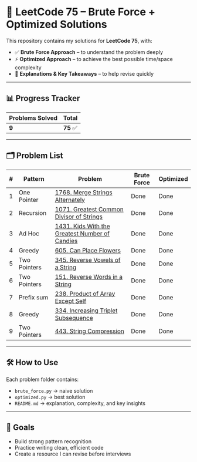 # 🧩 LeetCode 75 – Brute Force + Optimized Solutions

This repository contains my solutions for **LeetCode 75**, with:
- ✅ **Brute Force Approach** – to understand the problem deeply
- ⚡ **Optimized Approach** – to achieve the best possible time/space complexity
- 📝 **Explanations & Key Takeaways** – to help revise quickly

---

## 📊 Progress Tracker
| Problems Solved | Total |
|-----------------|-------|
| **9**           | **75** ✅ |

---

## 🗂 Problem List

| # | Pattern      | Problem                                                                                               | Brute Force | Optimized |
|---|--------------|-------------------------------------------------------------------------------------------------------|-------------|-----------|
| 1 | One Pointer  | [1768. Merge Strings Alternately](one_pointer/1768_merge_strings_alternatively)                       | Done        | Done      |
| 2 | Recursion    | [1071. Greatest Common Divisor of Strings](recursion/1071_greatest_common_divisor_of_strings)         | Done        | Done      |
| 3 | Ad Hoc       | [1431. Kids With the Greatest Number of Candies](adhoc/1431_kids_with_the_greatest_number_of_candies) | Done        | Done      |
| 4 | Greedy       | [605. Can Place Flowers](greedy/605_can_place_flowers)                                                | Done | Done      |
| 5 | Two Pointers | [345. Reverse Vowels of a String](two_pointers/345_reverse_vowels_of_a_string)                        | Done | Done      |
| 6 | Two Pointers | [151. Reverse Words in a String](two_pointers/151_reverse_words_in_a_string)                          | Done | Done      |
| 7 | Prefix sum   | [238. Product of Array Except Self](prefix_sum/238_product_of_array_except_self)                      | Done | Done      |
| 8 | Greedy       | [334. Increasing Triplet Subsequence](greedy/334_increasing_triplet_subsequence)                        | Done | Done      |
| 9 | Two Pointers | [443. String Compression](two_pointers/345_reverse_vowels_of_a_string)                        | Done | Done      |


---

## 🛠 How to Use
Each problem folder contains:
- `brute_force.py` → naive solution
- `optimized.py` → best solution
- `README.md` → explanation, complexity, and key insights

---

## 🎯 Goals
- Build strong pattern recognition
- Practice writing clean, efficient code
- Create a resource I can revise before interviews
